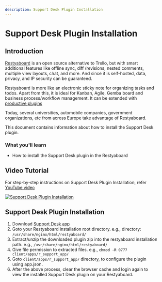 ```yaml
---
description: Support Desk Plugin Installation
---
```


# Support Desk Plugin Installation

## Introduction

[Restyaboard](https://restya.com/board) is an open source alternative to Trello, but with smart additional features like offline sync, diff /revisions, nested comments, multiple view layouts, chat, and more. And since it is self-hosted, data, privacy, and IP security can be guaranteed.

Restyaboard is more like an electronic sticky note for organizing tasks and todos. Apart from this, it is ideal for Kanban, Agile, Gemba board and business process/workflow management. It can be extended with [productive plugins](https://restya.com/board/apps "productive plugins")

Today, several universities, automobile companies, government organizations, etc from across Europe take advantage of Restyaboard.

This document contains information about how to install the Support Desk plugin.

### What you'll learn

*   How to install the Support Desk plugin in the Restyaboard

## Video Tutorial

For step-by-step instructions on Support Desk Plugin Installation, refer [YouTube video](https://www.youtube.com/watch?v=8Adlx13YKmM "Watch video on Support Desk Plugin Installation")

[![Support Desk Plugin Installation](support_plugin_installation.png)](https://www.youtube.com/watch?v=8Adlx13YKmM "Watch video on Support Desk Plugin Installation")  

## Support Desk Plugin Installation

1.  Download [Support Desk app](https://restya.com/board/apps/r_support_app "Support Desk app")
2.  Goto your Restyaboard installation root directory. e.g., directory: `/usr/share/nginx/html/restyaboard/`
3.  Extract/unzip the downloaded plugin zip into the restyaboard installation path. e.g., `/usr/share/nginx/html/restyaboard/`
4.  Give file permission to extracted files. e.g., `chmod -R 0777 client/apps/r_support_app/`
5.  Goto `client/apps/r_support_app/` directory, to configure the plugin using app.json.
6.  After the above process, clear the browser cache and login again to view the installed Support Desk plugin on your Restyaboard.